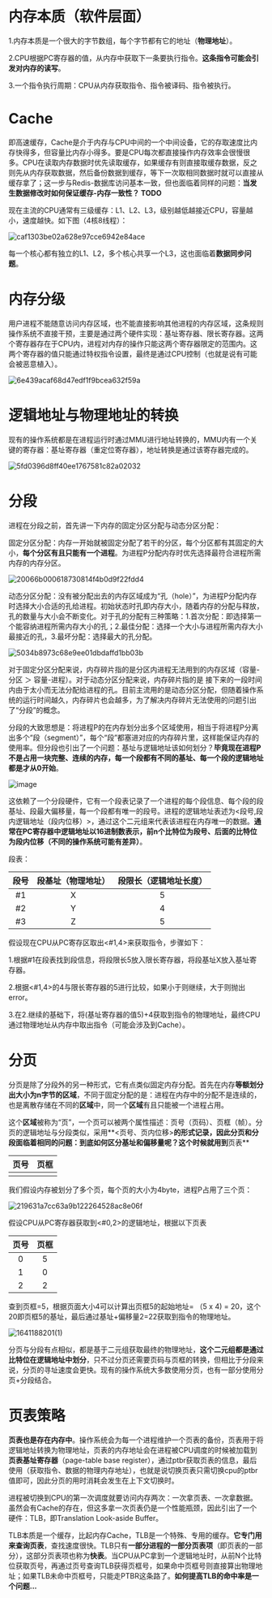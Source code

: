# 内存本质（软件层面）

1.内存本质是一个很大的字节数组，每个字节都有它的地址（**物理地址**）。

2.CPU根据PC寄存器的值，从内存中获取下一条要执行指令。**这条指令可能会引发对内存的读写**。

3.一个指令执行周期：CPU从内存获取指令、指令被译码、指令被执行。

# Cache

即高速缓存，Cache是介于内存与CPU中间的一个中间设备，它的存取速度比内存快得多，但容量比内存小得多。要是CPU每次都直接操作内存效率会很慢很多。CPU在读取内存数据时优先读取缓存，如果缓存有则直接取缓存数据，反之则先从内存获取数据，然后备份数据到缓存，等下一次取相同数据时就可以直接从缓存拿了；这一步与Redis-数据库访问基本一致，但也面临着同样的问题：**当发生数据修改时如何保证缓存-内存一致性？ TODO**

现在主流的CPU通常有三级缓存：L1、L2、L3，级别越低越接近CPU，容量越小，速度越快。如下图（4核8线程）：

![caf1303be02a628e97cce6942e84ace](https://user-images.githubusercontent.com/48977889/147805276-fc51cb90-d5a6-45f5-b806-96be5aacf8ef.png)

每一个核心都有独立的L1、L2，多个核心共享一个L3，这也面临着**数据同步问题**。

# 内存分级

用户进程不能随意访问内存区域，也不能直接影响其他进程的内存区域，这条规则操作系统不直接干预，主要是通过两个硬件实现：基址寄存器、限长寄存器。这两个寄存器存在于CPU内，进程对内存的操作只能这两个寄存器限定的范围内。这两个寄存器的值只能通过特权指令设置，最终是通过CPU控制（也就是说有可能会被恶意植入）。

![6e439acaf68d47edf1f9bcea632f59a](https://user-images.githubusercontent.com/48977889/147805645-dfb20dd8-9dd5-4ac5-add8-bd1ce67fa204.png)

# 逻辑地址与物理地址的转换 

现有的操作系统都是在进程运行时通过MMU进行地址转换的，MMU内有一个关键的寄存器：基址寄存器（重定位寄存器），地址转换是通过该寄存器完成的。

![5fd0396d8ff40ee1767581c82a02032](https://user-images.githubusercontent.com/48977889/147868905-d4d6b86e-058b-40dc-8134-81f28f067c15.png)

# 分段

进程在分段之前，首先讲一下内存的固定分区分配与动态分区分配：

固定分区分配：内存一开始就被固定分配了若干的分区，每个分区都有其固定的大小，**每个分区有且只能有一个进程**。为进程P分配内存时优先选择最符合进程所需内存的内存分区。

![20066b000618730814f4b0d9f22fdd4](https://user-images.githubusercontent.com/48977889/147876992-4de80ffc-4936-4121-8741-fef0acf89a3e.png)

动态分区分配：没有被分配出去的内存区域成为“孔（hole）”，为进程P分配内存时选择大小合适的孔给进程。初始状态时孔即内存大小，随着内存的分配与释放，孔的数量与大小会不断变化。对于孔的分配有三种策略：1.首次分配：即选择第一个能容纳进程所需内存大小的孔；2.最佳分配：选择一个大小与进程所需内存大小最接近的孔，3.最坏分配：选择最大的孔分配。

![5034b8973c68e9ee01dbdaffd1bb03b](https://user-images.githubusercontent.com/48977889/147876998-c7c650be-9b10-4297-b77b-37f2f6dfc984.png)

对于固定分区分配来说，内存碎片指的是分区内进程无法用到的内存区域（容量-分区 ＞ 容量-进程）。对于动态分区分配来说，内存碎片指的是	接下来的一段时间内由于太小而无法分配给进程的孔。目前主流用的是动态分区分配，但随着操作系统的运行时间越久，内存碎片也会越多，为了解决内存碎片无法使用的问题引出了“分段”的概念。

分段的大致思想是：将进程P的在内存划分出多个区域使用，相当于将进程P分离出多个“段（segment）”，每个“段”都塞进对应的内存碎片里，这样能保证内存的使用率。但分段也引出了一个问题：基址与逻辑地址该如何划分？**毕竟现在进程P不是占用一块完整、连续的内存，每一个段都有不同的基址、每一个段的逻辑地址都是才从0开始**。 

![image](https://user-images.githubusercontent.com/48977889/147898274-c16d026a-34e9-4374-8833-8d4320ee93bb.png)

这依赖了一个分段硬件，它有一个段表记录了一个进程的每个段信息、每个段的段基址、段最大偏移量，每一个段都有唯一的段号。进程的逻辑地址表述为<段号,段内逻辑地址（段内位移）>，通过这个二元组来代表该进程在内存唯一的数据。**通常在PC寄存器中逻辑地址以16进制数表示，前n个比特位为段号、后面的比特位为段内位移（不同的操作系统可能有差异）**。

段表：

| 段号 | 段基址（物理地址） | 段限长（逻辑地址长度） |
| :--: | :----------------: | :--------------------: |
|  #1  |         X          |           5            |
|  #2  |         Y          |           4            |
|  #3  |         Z          |           5            |

假设现在CPU从PC寄存区取出<#1,4>来获取指令，步骤如下：

1.根据#1在段表找到段信息，将段限长5放入限长寄存器，将段基址X放入基址寄存器。

2.根据<#1,4>的4与限长寄存器的5进行比较，如果小于则继续，大于则抛出error。

3.在2.继续的基础下，将(基址寄存器的值5)+4获取到指令的物理地址，最终CPU通过物理地址从内存中取出指令（可能会涉及到Cache）。

# 分页

分页是除了分段外的另一种形式，它有点类似固定内存分配。首先在内存**等额划分出大小为n字节的区域**，不同于固定分配的是：进程在内存中的分配不是连续的，也是离散存储在不同的**区域**中，同一个**区域**有且只能被一个进程占用。

这个**区域**被称为“页”，一个页可以被两个属性描述：页号（页码）、页框（帧）。分页的逻辑地址与分段类似，采用**<页号、页内位移>**的形式记录，因此分页和分段面临着相同的问题：到底如何区分基址和偏移量呢？这个时候就用到**页表**

| 页号 | 页框 |
| :--: | :--: |
|      |      |

我们假设内存被划分了多个页，每个页的大小为4byte，进程P占用了三个页：

![219631a7cc63a9b122264528ac8e06f](https://user-images.githubusercontent.com/48977889/147901897-e4f5bc80-72d6-459d-ae4b-d156e93c710c.png)

假设CPU从PC寄存器获取到<#0,2>的逻辑地址，根据以下页表

| 页号 | 页框 |
| :--: | :--: |
|  0   |  5   |
|  1   |  0   |
|  2   |  2   |

查到页框=5，根据页面大小4可以计算出页框5的起始地址= （5 x 4) = 20，这个20即页框5的基址，最后通过基址+偏移量2=22获取到指令的物理地址。

![1641188201(1)](https://user-images.githubusercontent.com/48977889/147902054-6a930cc0-56e6-4360-be02-431e5608aed8.jpg)

分页与分段有点相似，都是基于二元组获取最终的物理地址，**这个二元组都是通过比特位在逻辑地址中划分**，只不过分页还需要页码与页框的转换，但相比于分段来说，分页的寻址速度会更快。现有的操作系统大多数使用分页，也有一部分使用分页+分段结合。

# 页表策略

**页表也是存在内存中**。操作系统会为每一个进程维护一个页表的备份，页表用于将逻辑地址转换为物理地址，页表的内存地址会在进程被CPU调度的时候被加载到**页表基址寄存器**（page-table base register），通过ptbr获取页表的信息，最后使用（获取指令、数据的物理内存地址），也就是说切换页表只需切换cpu的ptbr值即可，因此分页的用时消耗会发生在上下文切换时。

进程被切换到CPU的第一次调度就要访问内存两次：一次拿页表、一次拿数据。虽然会有Cache的存在，但这多拿一次页表仍是一个性能瓶颈，因此引出了一个硬件：TLB，即Translation Look-aside Buffer。

TLB本质是一个缓存，比起内存Cache，TLB是一个特殊、专用的缓存。**它专门用来查询页表**，查找速度很快。TLB只有**一部分进程的一部分页表项**（即页表的一部分），这部分页表项也称为**快表**。当CPU从PC拿到一个逻辑地址时，从前N个比特位获取页号，再通过页号查询TLB获得页框号，如果命中页框号则直接算出物理地址；如果TLB未命中页框号，只能走PTBR这条路了。**如何提高TLB的命中率是一个问题...**

